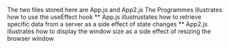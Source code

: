The two files stored here are App.js and App2.js
The Programmes illustrates how to use the useEffect hook
** App.js illustrustates how to retrieve specific data from a server as a side effect of state changes
** App2.js illustrates how to display the window size as a side effect of resizing the browser window
